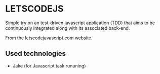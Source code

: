 # LETSCODEJS

Simple try on an test-driven javascript application (TDD) that aims to be continuously integrated along with its associated back-end.

From the letscodejavascript.com website.

## Used technologies

* Jake (for Javascript task rununing)
